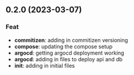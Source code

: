 ## 0.2.0 (2023-03-07)

### Feat

- **commitizen**: adding in commitizen versioning
- **compose**: updating the compose setup
- **argocd**: getting argocd deployment working
- **argocd**: adding in files to deploy api and db
- **init**: adding in initial files
